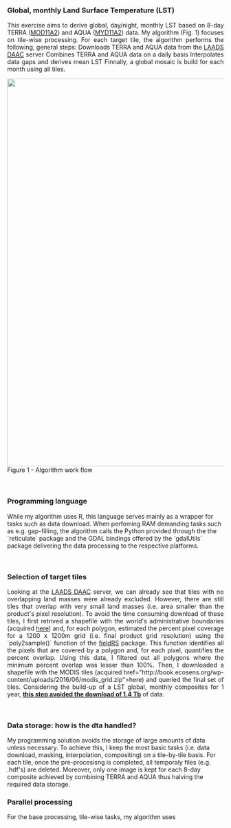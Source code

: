 ### Global, monthly Land Surface Temperature (LST)
<p align="justify">
This exercise aims to derive global, day/night, monthly LST based on 8-day TERRA (<a href="https://lpdaac.usgs.gov/dataset_discovery/modis/modis_products_table/mod11a2_v006">MOD11A2</a>) and AQUA (<a href="https://lpdaac.usgs.gov/dataset_discovery/modis/modis_products_table/myd11a2_v006">MYD11A2</a>) data. My algorithm (Fig. 1) focuses on tile-wise processing. For each target tile, the algorithm performs the following, general steps:
<item>Downloads TERRA and AQUA data from the <a href="https://ladsweb.modaps.eosdis.nasa.gov/">LAADS DAAC</a> server</item>
<item>Combines TERRA and AQUA data on a daily basis</item>
<item>Interpolates data gaps and derives mean LST</item>
Finnally, a global mosaic is build for each month using all tiles. 
</p>


<p align="justify">
<img src="" width="900">
<caption>Figure 1 - Algorithm work flow</caption>
</p>


</br>

### Programming language
<p aligh="justify">
While my algorithm uses R, this language serves mainly as a wrapper for tasks such as data download. When perfoming RAM demanding tasks such as e.g. gap-filling, the algorithm calls the Python provided through the the `reticulate` package and the GDAL bindings offered by the `gdalUtils` package delivering the data processing to the respective platforms.
</p>

</br>

### Selection of target tiles
<p align="justify">
Looking at the <a href="https://ladsweb.modaps.eosdis.nasa.gov/">LAADS DAAC</a> server, we can already see that tiles with no overlapping land masses were already excluded. However, there are still tiles that overlap with very small land masses (i.e. area smaller than the product's pixel resolution). To avoid the time consuming download of these tiles, I first retrived a shapefile with the world's administrative boundaries (acquired <a href="https://biogeo.ucdavis.edu/data/gadm3.6/gadm36_shp.zip">here</a>) and, for each polygon, estimated the percent pixel coverage for a 1200 x 1200m grid (i.e. final product grid resolution) using the `poly2sample()` function of the <a href="">fieldRS</a> package. This function identifies all the pixels that are covered by a polygon and, for each pixel, quantifies the percent overlap. Using this data, I filtered out all polygons where the minimum percent overlap was lesser than 100%. Then, I downloaded a shapefile with the MODIS tiles (acquired href="http://book.ecosens.org/wp-content/uploads/2016/06/modis_grid.zip">here</a>) and queried the final set of tiles. Considering the build-up of a LST global, monthly composites for 1 year, <b><u>this step avoided the download of 1.4 Tb</u></b> of data.
</p>

</br>

### Data storage: how is the dta handled?
</p align="align">
My programming solution avoids the storage of large amounts of data unless necessary. To achieve this, I keep the most basic tasks (i.e. data download, masking, interpolation, compositing) on a tile-by-tile basis. For each tile, once the pre-procesisng is completed, all temporaly files (e.g. .hdf's) are deleted. Moreover, only one image is kept for each 8-day composite achieved by combining TERRA and AQUA thus halving the required data storage.
</p

</br>

### Parallel processing
<p align="justify">
For the base processing, tile-wise tasks, my algorithm uses 
</p>
